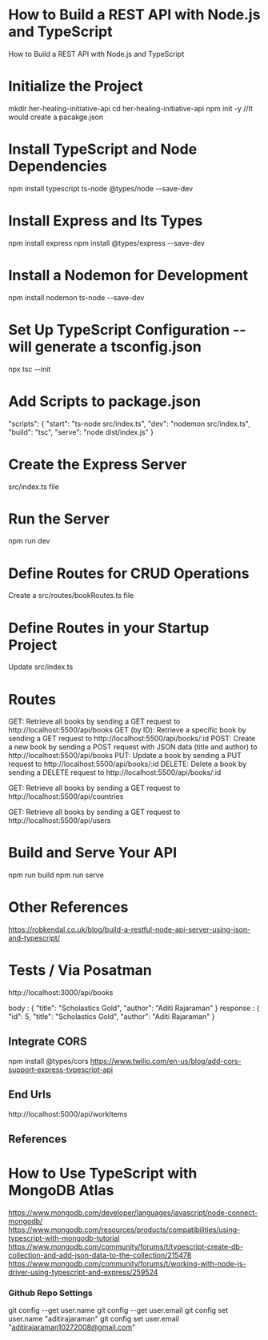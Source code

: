 # How to Build a REST API with Node.js and TypeScript

How to Build a REST API with Node.js and TypeScript

# Initialize the Project 
mkdir her-healing-initiative-api
cd her-healing-initiative-api
npm init -y  //It would create a pacakge.json 

# Install TypeScript and Node Dependencies
npm install typescript ts-node @types/node --save-dev

# Install Express and Its Types
npm install express
npm install @types/express --save-dev


# Install a Nodemon for Development
npm install nodemon ts-node --save-dev

# Set Up TypeScript Configuration -- will generate a tsconfig.json
npx tsc --init 

# Add Scripts to package.json
"scripts": {
  "start": "ts-node src/index.ts",
  "dev": "nodemon src/index.ts",
  "build": "tsc",
  "serve": "node dist/index.js"
}

# Create the Express Server
src/index.ts file

# Run the Server
npm run dev


# Define Routes for CRUD Operations
Create a src/routes/bookRoutes.ts file

# Define Routes in your Startup Project 
Update src/index.ts

# Routes 
GET: Retrieve all books by sending a GET request to http://localhost:5500/api/books
GET (by ID): Retrieve a specific book by sending a GET request to http://localhost:5500/api/books/:id
POST: Create a new book by sending a POST request with JSON data (title and author) to http://localhost:5500/api/books
PUT: Update a book by sending a PUT request to http://localhost:5500/api/books/:id
DELETE: Delete a book by sending a DELETE request to http://localhost:5500/api/books/:id

GET: Retrieve all books by sending a GET request to http://localhost:5500/api/countries

GET: Retrieve all books by sending a GET request to http://localhost:5500/api/users

# Build and Serve Your API
npm run build
npm run serve


# Other References 
https://robkendal.co.uk/blog/build-a-restful-node-api-server-using-json-and-typescript/

# Tests / Via Posatman 
http://localhost:3000/api/books

body :  { "title": "Scholastics Gold", "author": "Aditi Rajaraman" }
response : {
    "id": 5,
    "title": "Scholastics Gold",
    "author": "Aditi Rajaraman"
}

## Integrate CORS  
npm install @types/cors
https://www.twilio.com/en-us/blog/add-cors-support-express-typescript-api

## End Urls 
http://localhost:5000/api/workItems


## References

# How to Use TypeScript with MongoDB Atlas
https://www.mongodb.com/developer/languages/javascript/node-connect-mongodb/
https://www.mongodb.com/resources/products/compatibilities/using-typescript-with-mongodb-tutorial
https://www.mongodb.com/community/forums/t/typescript-create-db-collection-and-add-json-data-to-the-collection/215478
https://www.mongodb.com/community/forums/t/working-with-node-js-driver-using-typescript-and-express/259524

### Github Repo Settings 
git config --get user.name 
git config --get user.email 
git config set  user.name "aditirajaraman"
git config set  user.email "aditirajaraman10272008@gmail.com"